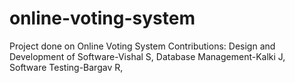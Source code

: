 # online-voting-system
Project done on Online Voting System
Contributions:
Design and Development of Software-Vishal S,
Database Management-Kalki J,
Software Testing-Bargav R,
